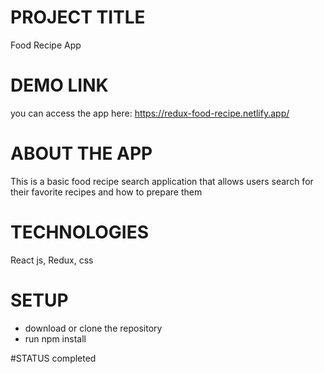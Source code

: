 # PROJECT TITLE
Food Recipe App

# DEMO LINK
you can access the app here: https://redux-food-recipe.netlify.app/

# ABOUT THE APP
This is a basic food recipe search application that allows users search for their favorite recipes and how to prepare them

# TECHNOLOGIES 
React js, Redux, css

# SETUP
* download or clone the repository
* run npm install

#STATUS
completed 
